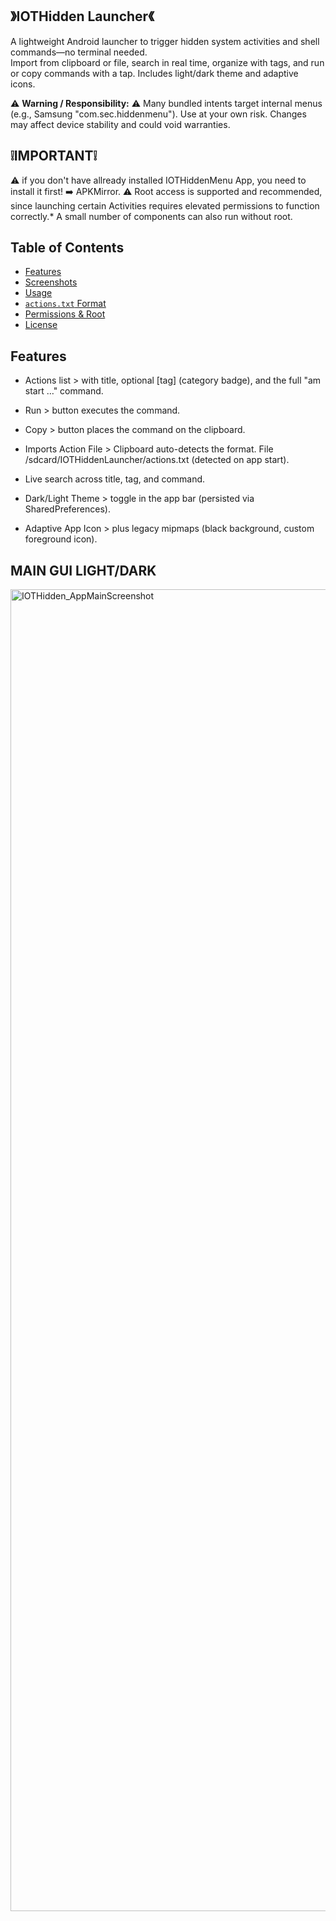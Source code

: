 ## 》IOTHidden Launcher《 ##

A lightweight Android launcher to trigger hidden system activities and shell commands—no terminal needed.  
Import from clipboard or file, search in real time, organize with tags, and run or copy commands with a tap. Includes light/dark theme and adaptive icons.

⚠️ **Warning / Responsibility:** ⚠️ 
Many bundled intents target internal menus (e.g., Samsung "com.sec.hiddenmenu"). Use at your own risk. Changes may affect device stability and could void warranties.

## ❕️IMPORTANT❕️
⚠️ if you don't have allready installed IOTHiddenMenu App, you need to install it first! ➡️ APKMirror.
⚠️ Root access is supported and recommended, since launching certain Activities requires elevated permissions to function correctly.*
A small number of components can also run without root.

## Table of Contents
- [Features](#features)
- [Screenshots](#screenshots)
- [Usage](#usage)
- [`actions.txt` Format](#actionstxt-format)
- [Permissions & Root](#permissions--root)
- [License](#license)

## Features ##

- Actions list >
  with title, optional [tag] (category badge), and the full "am start …" command.

- Run >
  button executes the command.
  
- Copy >
  button places the command on the clipboard.

- Imports Action File >
  Clipboard auto-detects the format.
  File /sdcard/IOTHiddenLauncher/actions.txt (detected on app start).

- Live search across title, tag, and command.
  
- Dark/Light Theme >
  toggle in the app bar (persisted  via SharedPreferences).
  
- Adaptive App Icon >
  plus legacy mipmaps (black background, custom foreground icon).

## MAIN GUI LIGHT/DARK ##
<img width="1080" height="2115" alt="IOTHidden_AppMainScreenshot" src="https://github.com/user-attachments/assets/70fba1e9-25ab-421d-89b0-df267bb927c4" />

